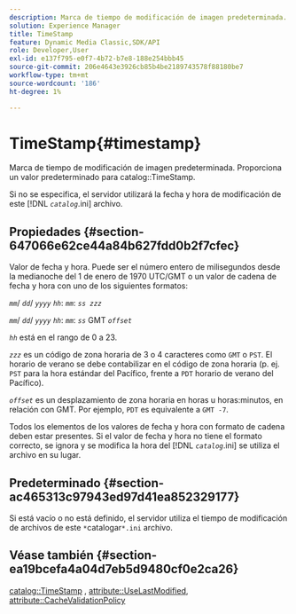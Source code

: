```yaml
---
description: Marca de tiempo de modificación de imagen predeterminada. Proporciona un valor predeterminado para la marca de tiempo del catálogo.
solution: Experience Manager
title: TimeStamp
feature: Dynamic Media Classic,SDK/API
role: Developer,User
exl-id: e137f795-e0f7-4b72-b7e8-188e254bbb45
source-git-commit: 206e4643e3926cb85b4be2189743578f88180be7
workflow-type: tm+mt
source-wordcount: '186'
ht-degree: 1%

---
```


# TimeStamp{#timestamp}

Marca de tiempo de modificación de imagen predeterminada. Proporciona un valor predeterminado para catalog::TimeStamp.

Si no se especifica, el servidor utilizará la fecha y hora de modificación de este [!DNL *`catalog`*.ini] archivo.

## Propiedades {#section-647066e62ce44a84b627fdd0b2f7cfec}

Valor de fecha y hora. Puede ser el número entero de milisegundos desde la medianoche del 1 de enero de 1970 UTC/GMT o un valor de cadena de fecha y hora con uno de los siguientes formatos:

*`mm`*/ *`dd`*/ *`yyyy`* *`hh`*: *`mm`*: *`ss zzz`*

*`mm`*/ *`dd`*/ *`yyyy`* *`hh`*: *`mm`*: *`ss`* GMT *`offset`*

*`hh`* está en el rango de 0 a 23.

*`zzz`* es un código de zona horaria de 3 o 4 caracteres como `GMT` o `PST`. El horario de verano se debe contabilizar en el código de zona horaria (p. ej. `PST` para la hora estándar del Pacífico, frente a `PDT` horario de verano del Pacífico).

*`offset`* es un desplazamiento de zona horaria en horas u horas:minutos, en relación con GMT. Por ejemplo, `PDT` es equivalente a `GMT -7`.

Todos los elementos de los valores de fecha y hora con formato de cadena deben estar presentes. Si el valor de fecha y hora no tiene el formato correcto, se ignora y se modifica la hora del [!DNL *`catalog`*.ini] se utiliza el archivo en su lugar.

## Predeterminado {#section-ac465313c97943ed97d41ea852329177}

Si está vacío o no está definido, el servidor utiliza el tiempo de modificación de archivos de este `*`catalogar`*.ini` archivo.

## Véase también {#section-ea19bcefa4a04d7eb5d9480cf0e2ca26}

[catalog::TimeStamp](../../../../../is-api/image-catalog/image-serving-api-ref/c-image-catalog-reference/c-image-svg-data-reference/c-image-data-reference/r-timestamp-cat.md#reference-59a27b72f4cb4a53a3baba83214c4ded) , [attribute::UseLastModified](../../../../../is-api/image-catalog/image-serving-api-ref/c-image-catalog-reference/c-attributes-reference/r-uselastmodified.md#reference-73ecc421e6864a38aec5a4775f06b8e8), [attribute::CacheValidationPolicy](../../../../../is-api/image-catalog/image-serving-api-ref/c-image-catalog-reference/c-attributes-reference/r-cachevalidationpolicy.md#reference-e55e52fd749041718a9af69fa2027b57)
